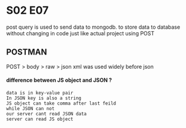 # S02 E07

post query is used to send data to mongodb.
to store data to database without changing in code just like actual project using POST

## POSTMAN
POST > body > raw > json
xml was used widely before json

#### difference between JS object and JSON ?
    data is in key-value pair
    In JSON key is also a string
    JS object can take comma after last feild
    while JSON can not
    our server cant read JSON data
    server can read JS object
    

